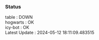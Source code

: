 ### Status


table : DOWN  
hogwarts : OK  
icy-bot : OK  
Latest Update : 2024-05-12 18:11:09.483515
